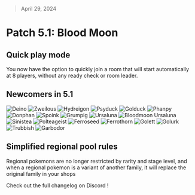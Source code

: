 > April 29, 2024

# Patch 5.1: Blood Moon

## Quick play mode

You now have the option to quickly join a room that will start automatically at 8 players, without any ready check or room leader.

## Newcomers in 5.1

![Deino](https://raw.githubusercontent.com/PMDCollab/SpriteCollab/master/portrait/0633/Normal.png)
![Zweilous](https://raw.githubusercontent.com/PMDCollab/SpriteCollab/master/portrait/0634/Normal.png)
![Hydreigon](https://raw.githubusercontent.com/PMDCollab/SpriteCollab/master/portrait/0635/Normal.png)
![Psyduck](https://raw.githubusercontent.com/PMDCollab/SpriteCollab/master/portrait/0054/Normal.png)
![Golduck](https://raw.githubusercontent.com/PMDCollab/SpriteCollab/master/portrait/0055/Normal.png)
![Phanpy](https://raw.githubusercontent.com/PMDCollab/SpriteCollab/master/portrait/0231/Normal.png)
![Donphan](https://raw.githubusercontent.com/PMDCollab/SpriteCollab/master/portrait/0232/Normal.png)
![Spoink](https://raw.githubusercontent.com/PMDCollab/SpriteCollab/master/portrait/0325/Normal.png)
![Grumpig](https://raw.githubusercontent.com/PMDCollab/SpriteCollab/master/portrait/0326/Normal.png)
![Ursaluna](https://raw.githubusercontent.com/PMDCollab/SpriteCollab/master/portrait/0901/Normal.png)
![Bloodmoon Ursaluna](https://raw.githubusercontent.com/PMDCollab/SpriteCollab/master/portrait/0901/0001/Normal.png)
![Sinistea](https://raw.githubusercontent.com/PMDCollab/SpriteCollab/master/portrait/0854/Normal.png)
![Polteageist](https://raw.githubusercontent.com/PMDCollab/SpriteCollab/master/portrait/0855/Normal.png)
![Ferroseed](https://raw.githubusercontent.com/PMDCollab/SpriteCollab/master/portrait/0597/Normal.png)
![Ferrothorn](https://raw.githubusercontent.com/PMDCollab/SpriteCollab/master/portrait/0598/Normal.png)
![Golett](https://raw.githubusercontent.com/PMDCollab/SpriteCollab/master/portrait/0622/Normal.png)
![Golurk](https://raw.githubusercontent.com/PMDCollab/SpriteCollab/master/portrait/0623/Normal.png)
![Trubbish](https://raw.githubusercontent.com/PMDCollab/SpriteCollab/master/portrait/0568/Normal.png)
![Garbodor](https://raw.githubusercontent.com/PMDCollab/SpriteCollab/master/portrait/0569/Normal.png)

## Simplified regional pool rules

Regional pokemons are no longer restricted by rarity and stage level, and when a regional pokemon is a variant of another family, it will replace the original family in your shops

Check out the full changelog on Discord !
